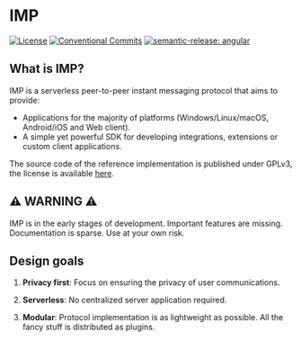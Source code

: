 # IMP

[![License](https://img.shields.io/badge/license-GPLv3-blue)](https://github.com/FilaCo/imp)
[![Conventional Commits](https://img.shields.io/badge/Conventional%20Commits-1.0.0-%23FE5196?logo=conventionalcommits&logoColor=white)](https://conventionalcommits.org)
[![semantic-release: angular](https://img.shields.io/badge/semantic--release-angular-e10079?logo=semantic-release)](https://github.com/FilaCo/imp)

## What is IMP?

IMP is a serverless peer-to-peer instant messaging protocol that aims to provide:

* Applications for the majority of platforms (Windows/Linux/macOS, Android/iOS and Web client).
* A simple yet powerful SDK for developing integrations, extensions or custom client applications.

The source code of the reference implementation is published under GPLv3, the license is available [here](./LICENSE).

## :warning: WARNING :warning:

IMP is in the early stages of development. Important features are missing. Documentation is sparse. Use at your own
risk.

## Design goals

1. **Privacy first**: Focus on ensuring the privacy of user communications.

2. **Serverless**: No centralized server application required.

3. **Modular**: Protocol implementation is as lightweight as possible. All the fancy stuff is distributed as plugins.
